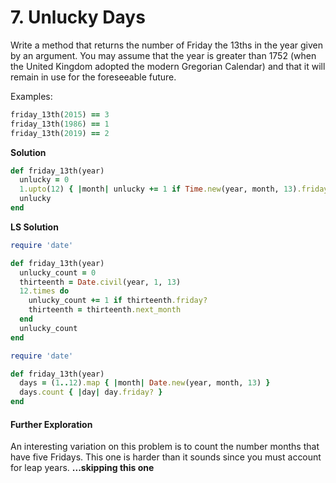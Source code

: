 # 7. Unlucky Days

Write a method that returns the number of Friday the 13ths in the year given by an argument. You may assume that the year is greater than 1752 (when the United Kingdom adopted the modern Gregorian Calendar) and that it will remain in use for the foreseeable future.

Examples:

```ruby
friday_13th(2015) == 3
friday_13th(1986) == 1
friday_13th(2019) == 2
```

**Solution**

```ruby
def friday_13th(year)
  unlucky = 0
  1.upto(12) { |month| unlucky += 1 if Time.new(year, month, 13).friday? }
  unlucky
end
```

**LS Solution**

```ruby
require 'date'

def friday_13th(year)
  unlucky_count = 0
  thirteenth = Date.civil(year, 1, 13)
  12.times do
    unlucky_count += 1 if thirteenth.friday?
    thirteenth = thirteenth.next_month
  end
  unlucky_count
end
```

```ruby
require 'date'

def friday_13th(year)
  days = (1..12).map { |month| Date.new(year, month, 13) }
  days.count { |day| day.friday? }
end
```

#### Further Exploration

An interesting variation on this problem is to count the number months that have five Fridays. This one is harder than it sounds since you must account for leap years. **...skipping this one**

